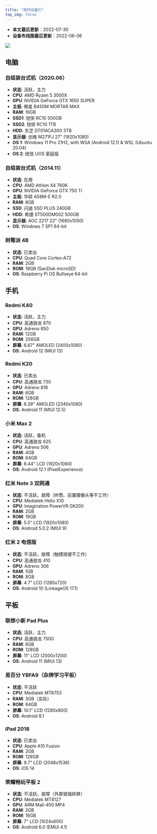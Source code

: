 ```yaml
---
title: "我的设备们"
top_img: false
---
```


- **本文最后更新**：2022-07-30
- **设备布线图最后更新**：2022-06-06

<img src="/img/in-post/device-map.webp" />

## 电脑
### 自组装台式机（2020.06）
- **状态**: 活跃，主力
- **CPU**: AMD Ryzen 5 3500X
- **GPU**: NVIDIA GeForce GTX 1650 SUPER
- **主板**: 微星 B450M MORTAR MAX
- **RAM**: 16GB
- **SSD1**: 铠侠 RC10 500GB
- **SSD2**: 铠侠 RC10 1TB
- **HDD**: 东芝 DT01ACA300 3TB
- **显示器**: 创维 M271FJ 27" (1920x1080)
- **OS 1**: Windows 11 Pro 21H2, with WSA (Android 12.1) & WSL (Ubuntu 20.04)
- **OS 2**: 统信 UOS 家庭版

### 自组装台式机（2014.11）
- **状态**: 在用
- **CPU**: AMD Athlon X4 760K
- **GPU**: NVIDIA GeForce GTX 750 Ti
- **主板**: 华硕 A58M-E R2.0
- **RAM**: 8GB
- **SSD**: 闪迪 SSD PLUS 240GB
- **HDD**: 希捷 ST500DM002 500GB
- **显示器**: AOC 2217 22" (1680x1050)
- **OS**: Windows 7 SP1 64-bit

### 树莓派 4B
- **状态**: 已卖出
- **CPU**: Quad Core Cortex-A72
- **RAM**: 2GB
- **ROM**: 16GB (SanDisk microSD)
- **OS**: Raspberry Pi OS Bullseye 64-bit

## 手机
### Redmi K40
- **状态**: 活跃，主力
- **CPU**: 高通骁龙 870
- **GPU**: Adreno 650
- **RAM**: 12GB
- **ROM**: 256GB
- **屏幕**: 6.67" AMOLED (2400x1080)
- **OS**: Android 12 (MIUI 13)

### Redmi K20
- **状态**: 已卖出
- **CPU**: 高通骁龙 730
- **GPU**: Adreno 618
- **RAM**: 6GB
- **ROM**: 128GB
- **屏幕**: 6.39" AMOLED (2340x1080)
- **OS**: Android 11 (MIUI 12.5)

### 小米 Max 2
- **状态**: 活跃，备机
- **CPU**: 高通骁龙 625
- **GPU**: Adreno 506
- **RAM**: 4GB
- **ROM**: 64GB
- **屏幕**: 6.44" LCD (1920x1080)
- **OS**: Android 12.1 (PixelExperience)

### 红米 Note 3 双网通
- **状态**: 不活跃，故障（听筒、前置摄像头等不工作）
- **CPU**: Mediatek Helio X10
- **GPU**: Imagination PowerVR G6200
- **RAM**: 2GB
- **ROM**: 16GB
- **屏幕**: 5.5" LCD (1920x1080)
- **OS**: Android 5.0.2 (MIUI 9)

### 红米 2 电信版
- **状态**: 不活跃，故障（触摸按键不工作）
- **CPU**: 高通骁龙 410
- **GPU**: Adreno 306
- **RAM**: 1GB
- **ROM**: 8GB
- **屏幕**: 4.7" LCD (1280x720)
- **OS**: Android 10 (LineageOS 17.1)

## 平板
### 联想小新 Pad Plus
- **状态**: 活跃，主力
- **CPU**: 高通骁龙 750G
- **RAM**: 6GB
- **ROM**: 128GB
- **屏幕**: 11" LCD (2000x1200)
- **OS**: Android 11 (MIUI 13)

### 易百分 YBFA9（杂牌学习平板）
- **状态**: 不活跃
- **CPU**: Mediatek MT6753
- **RAM**: 3GB（实际）
- **ROM**: 64GB
- **屏幕**: 10.1" LCD (1280x800)
- **OS**: Android 8.1

### iPad 2018
- **状态**: 已卖出
- **CPU**: Apple A10 Fusion
- **RAM**: 2GB
- **ROM**: 128GB
- **屏幕**: 9.7" LCD (2048x1536)
- **OS**: iOS 14

### 荣耀畅玩平板 2
- **状态**: 不活跃，故障（外屏玻璃碎屏）
- **CPU**: Mediatek MT8127
- **GPU**: ARM Mali-450 MP4
- **RAM**: 2GB
- **ROM**: 16GB
- **屏幕**: 7" LCD (1024x600)
- **OS**: Android 6.0 (EMUI 4.1)